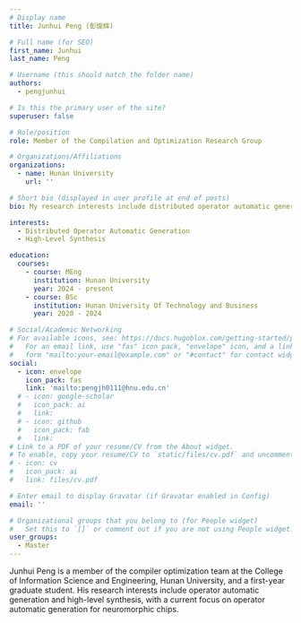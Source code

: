 ```yaml
---
# Display name
title: Junhui Peng (彭俊辉)

# Full name (for SEO)
first_name: Junhui
last_name: Peng

# Username (this should match the folder name)
authors:
  - pengjunhui

# Is this the primary user of the site?
superuser: false

# Role/position
role: Member of the Compilation and Optimization Research Group

# Organizations/Affiliations
organizations:
  - name: Hunan University
    url: ''

# Short bio (displayed in user profile at end of posts)
bio: My research interests include distributed operator automatic generation and high-level synthesis.

interests:
  - Distributed Operator Automatic Generation
  - High-Level Synthesis

education:
  courses:
    - course: MEng
      institution: Hunan University
      year: 2024 - present
    - course: BSc
      institution: Hunan University Of Technology and Business
      year: 2020 - 2024

# Social/Academic Networking
# For available icons, see: https://docs.hugoblox.com/getting-started/page-builder/#icons
#   For an email link, use "fas" icon pack, "envelope" icon, and a link in the
#   form "mailto:your-email@example.com" or "#contact" for contact widget.
social:
  - icon: envelope
    icon_pack: fas
    link: 'mailto:pengjh0111@hnu.edu.cn'
  # - icon: google-scholar
  #   icon_pack: ai
  #   link: 
  # - icon: github
  #   icon_pack: fab
  #   link: 
# Link to a PDF of your resume/CV from the About widget.
# To enable, copy your resume/CV to `static/files/cv.pdf` and uncomment the lines below.
# - icon: cv
#   icon_pack: ai
#   link: files/cv.pdf

# Enter email to display Gravatar (if Gravatar enabled in Config)
email: ''

# Organizational groups that you belong to (for People widget)
#   Set this to `[]` or comment out if you are not using People widget.
user_groups:
  - Master
---
```


Junhui Peng is a member of the compiler optimization team at the College of Information Science and Engineering, Hunan University, and a first-year graduate student. His research interests include operator automatic generation and high-level synthesis, with a current focus on operator automatic generation for neuromorphic chips.
